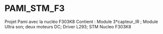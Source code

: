 # PAMI_STM_F3
Projet Pami avec la nucléo F303K8
Contient : Module 3*capteur_IR ; Module Ultra son; deux moteurs DC; Driver L293; STM Nucleo F303K8  
